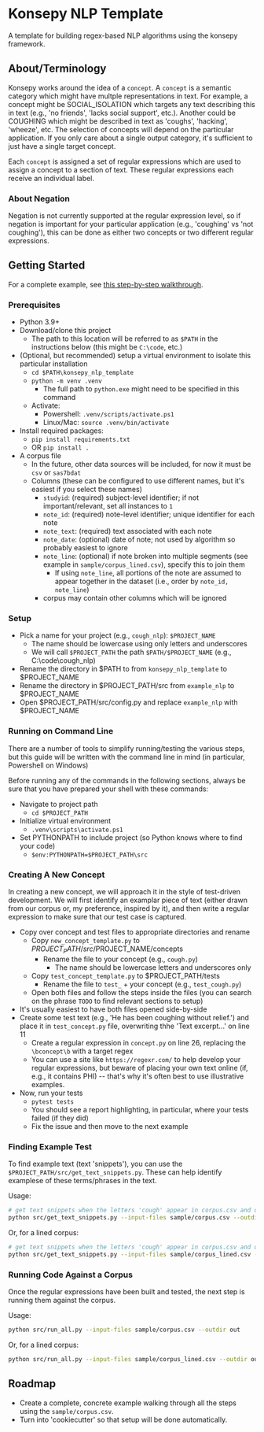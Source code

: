 # Konsepy NLP Template

A template for building regex-based NLP algorithms using the konsepy framework.

## About/Terminology

Konsepy works around the idea of a `concept`. A `concept` is a semantic category which might have multple representations in text. For example, a concept might be SOCIAL_ISOLATION which targets any text describing this in text (e.g., 'no friends', 'lacks social support', etc.). Another could be COUGHING which might be described in text as 'coughs', 'hacking', 'wheeze', etc. The selection of concepts will depend on the particular application. If you only care about a single output category, it's sufficient to just have a single target concept.

Each `concept` is assigned a set of regular expressions which are used to assign a concept to a section of text. These regular expressions each receive an individual label.


### About Negation

Negation is not currently supported at the regular expression level, so if negation is important for your particular application (e.g., 'coughing' vs 'not coughing'), this can be done as either two concepts or two different regular expressions.

## Getting Started

For a complete example, see [this step-by-step walkthrough](doco/SOCIAL_SUPPORT_DEMO.md).

### Prerequisites

* Python 3.9+
* Download/clone this project
  * The path to this location will be referred to as `$PATH` in the instructions below (this might be `C:\code`, etc.)
* (Optional, but recommended) setup a virtual environment to isolate this particular installation
  * `cd $PATH\konsepy_nlp_template`
  * `python -m venv .venv`
    * The full path to `python.exe` might need to be specified in this command
  * Activate:
    * Powershell: `.venv/scripts/activate.ps1`
    * Linux/Mac: `source .venv/bin/activate`
* Install required packages:
  * `pip install requirements.txt`
  * OR `pip install .`
* A corpus file
  * In the future, other data sources will be included, for now it must be `csv` or `sas7bdat`
  * Columns (these can be configured to use different names, but it's easiest if you select these names)
    * `studyid`: (required) subject-level identifier; if not important/relevant, set all instances to `1`
    * `note_id`: (required) note-level identifier; unique identifier for each note
    * `note_text`: (required) text associated with each note
    * `note_date`: (optional) date of note; not used by algorithm so probably easiest to ignore
    * `note_line`: (optional) if note broken into multiple segments (see example in `sample/corpus_lined.csv`), specify this to join them
      * If using `note_line`, all portions of the note are assumed to appear together in the dataset (i.e., order by `note_id, note_line`)
    * corpus may contain other columns which will be ignored

### Setup

* Pick a name for your project (e.g., `cough_nlp`): `$PROJECT_NAME`
  * The name should be lowercase using only letters and underscores
  * We will call `$PROJECT_PATH` the path `$PATH/$PROJECT_NAME` (e.g., C:\code\cough_nlp)
* Rename the directory in $PATH to from `konsepy_nlp_template` to $PROJECT_NAME
* Rename the directory in $PROJECT_PATH/src from `example_nlp` to $PROJECT_NAME
* Open $PROJECT_PATH/src/config.py and replace `example_nlp` with $PROJECT_NAME

### Running on Command Line

There are a number of tools to simplify running/testing the various steps, but this guide will be written with the command line in mind (in particular, Powershell on Windows)

Before running any of the commands in the following sections, always be sure that you have prepared your shell with these commands:

* Navigate to project path
  * `cd $PROJECT_PATH`
* Initialize virtual environment
  * `.venv\scripts\activate.ps1`
* Set PYTHONPATH to include project (so Python knows where to find your code)
  * `$env:PYTHONPATH=$PROJECT_PATH\src`

### Creating A New Concept

In creating a new concept, we will approach it in the style of test-driven development. We will first identify an examplar piece of text (either drawn from our corpus or, my preference, inspired by it), and then write a regular expression to make sure that our test case is captured.

* Copy over concept and test files to appropriate directories and rename
  * Copy `new_concept_template.py` to $PROJECT_PATH/src/$PROJECT_NAME/concepts
    * Rename the file to your concept (e.g., `cough.py`)
      * The name should be lowercase letters and underscores only
  * Copy `test_concept_template.py` to $PROJECT_PATH/tests
    * Rename the file to `test_` + your concept (e.g., `test_cough.py`)
  * Open both files and follow the steps inside the files (you can search on the phrase `TODO` to find relevant sections to setup)
* It's usually easiest to have both files opened side-by-side
* Create some test text (e.g., 'He has been coughing without relief.') and place it in `test_concept.py` file, overwriting thhe 'Text excerpt...' on line 11
  * Create a regular expression in `concept.py` on line 26, replacing the `\bconcept\b` with a target regex
  * You can use a site like `https://regexr.com/` to help develop your regular expressions, but beware of placing your own text online (if, e.g., it contains PHI) -- that's why it's often best to use illustrative examples.
* Now, run your tests
  * `pytest tests`
  * You should see a report highlighting, in particular, where your tests failed (if they did)
  * Fix the issue and then move to the next example

### Finding Example Test

To find example text (text 'snippets'), you can use the `$PROJECT_PATH/src/get_text_snippets.py`. These can help identify examplese of these terms/phrases in the text.

Usage:
```bash
# get text snippets when the letters 'cough' appear in corpus.csv and output to the directory `out`
python src/get_text_snippets.py --input-files sample/corpus.csv --outdir out --regexes COUGH==cough
```

Or, for a lined corpus:
```bash
# get text snippets when the letters 'cough' appear in corpus.csv and output to the directory `out`
python src/get_text_snippets.py --input-files sample/corpus_lined.csv --outdir out --regexes COUGH==cough --noteorder-label note_line
```

### Running Code Against a Corpus

Once the regular expressions have been built and tested, the next step is running them against the corpus.

Usage:
```bash
python src/run_all.py --input-files sample/corpus.csv --outdir out
```

Or, for a lined corpus:
```bash
python src/run_all.py --input-files sample/corpus_lined.csv --outdir out --noteorder-label note_line
```


## Roadmap

* Create a complete, concrete example walking through all the steps using the `sample/corpus.csv`.
* Turn into 'cookiecutter' so that setup will be done automatically.
